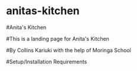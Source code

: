 # anitas-kitchen
#Anita's Kitchen

#This is a landing page for Anita's Kitchen

#By Collins Kariuki with the help of Moringa School

#Setup/Installation Requirements
